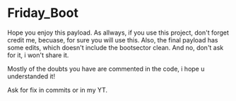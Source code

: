 # Friday_Boot
Hope you enjoy this payload. As allways, if you use this project, don't forget credit me, becuase, for sure you will use this. 
Also, the final payload has some edits, which doesn't include the bootsector clean. And no, don't ask for it, i won't share it.

Mostly of the doubts you have are commented in the code, i hope u understanded it!

Ask for fix in commits or in my YT.

